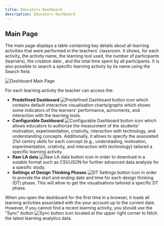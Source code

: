 ```yaml
---
title: Educators Dashboard
description: Educators Dashboard
---
```


## Main Page

The main page displays a table containing key details about all learning activities that were performed in the teachers’ classroom. It shows, for each activity,  the activity name, the learning tool used, the number of participants (learners), the creation date , and the total time spent by all participants. It is also possible to search a specific learning activity by its name using the Search field. 

![Dashboard Main Page](./@images/dashboard/dashboard_1_2.png)

For each learning activity the teacher can access the:
- **Predefined Dashboard**  ![Predefined Dashboard button icon](./@images/dashboard/dashboard_1_3.png) which contains default interactive visualisation charts/graphs which shows some indicators of the learners' performance, achivments, and interaction with the learning tools.
- **Configurable Dashboard** ![Configurable Dashboard button icon](./@images/dashboard/dashboard_1_4.png) which allows educators to authorize the measurment of the students' motivation, experimentation, criativity, interaction with technology, and understanding concepts. Additionally, it allows to specify the assosiated 21st centiry skills for each concept (e.g., understading, motivation, experimentation, criativity, and interaction with technology) tailored a specific learning activity.
- **Raw LA data** ![Raw LA data button icon](./@images/dashboard/dashboard_1_5.png)  in order to download in a sutable format such as CSV/JSON for further advanced data analysis for a spesific study. 
- **Settings of Design Thinking Phases** ![DT Settings button icon](./@images/dashboard/dashboard_1_6.png)  in order to provide the start and ending date and time for each design thinking (DT) phase. This will allow to get the visualisations tailored a specific DT phase. 

When you open the dashboard for the first time in a browser, it loads all learning activities associated with the your account up to the current date. However, if you cannot find a recent learning activity, you should use the "Sync"  button ![Sync button icon](./@images/dashboard/dashboard_1_7.png) located at the upper right corner to fetch the latest learning analytics data.


